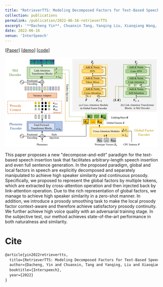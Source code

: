 ```yaml
---
title: "RetrieverTTS: Modeling Decomposed Factors for Text-Based Speech Insertion"
collection: publications
permalink: /publication/2022-06-16-retrieverTTS
excerpt: '**Dacheng Yin**, Chuanxin Tang, Yanqing Liu, Xiaoqiang Wang, Zhiyuan Zhao, Yucheng Zhao, Zhiwei Xiong, Sheng Zhao, Chong Luo.'
date: 2022-06-16
venue: 'InterSpeech'
---
```

\[[Paper](https://arxiv.org/pdf/2206.13865.pdf)\] \[[demo](https://ydcustc.github.io/retrieverTTS-demo/)\] \[[code]()\]

![Architecture](/images/retrieverTTS.png)

This paper proposes a new "decompose-and-edit" paradigm for the text-based speech insertion task that facilitates arbitrary-length speech insertion and even full sentence generation. In the proposed paradigm, global and local factors in speech are explicitly decomposed and separately manipulated to achieve high speaker similarity and continuous prosody. Specifically, we proposed to represent the global factors by multiple tokens, which are extracted by cross-attention operation and then injected back by link-attention operation. Due to the rich representation of global factors, we manage to achieve high speaker similarity in a zero-shot manner. In addition, we introduce a prosody smoothing task to make the local prosody factor context-aware and therefore achieve satisfactory prosody continuity. We further achieve high voice quality with an adversarial training stage. In the subjective test, our method achieves state-of-the-art performance in both naturalness and similarity.

Cite
===

```latex
@article{yin2022retrievertts,
  title={RetrieverTTS: Modeling Decomposed Factors for Text-Based Speech Insertion},
  author={Dacheng, Yin and Chuanxin, Tang and Yanqing, Liu and Xiaoqiang, Wang and Zhiyuan, Zhao and Yucheng, Zhao and Zhiwei, Xiong and Sheng, Zhao and Chong, Luo}
  booktitle={Interspeech},
  year={2022}
}
```
